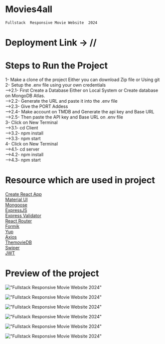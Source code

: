 # Movies4all

    Fullstack  Responsive Movie Website  2024

# Deployment Link -> //

# Steps to Run the Project  
1- Make a clone of the project Either you can download Zip file or Using git   
2- Setup the .env file using your own credentials  
-->2.1- First Create a Database Either on Local System or Create database on MongoDB Atlas.  
-->2.2- Generate the URL and paste it into the .env file  
-->2.3- Give the PORT Addess  
-->2.4- Make account on TMDB and Generate the api key and Base URL  
-->2.5- Then paste the API key and Base URL on .env file  
3- Click on New Terminal  
-->3.1- cd Client  
-->3.2- npm install  
-->3.3- npm start  
4- Click on New Terminal  
-->4.1- cd server  
-->4.2- npm install  
-->4.3- npm start  


# Resource which are used in project

[Create React App](https://create-react-app.dev/)<br>
[Material UI](https://create-react-app.dev/)<br>
[Mongoose](https://mongoosejs.com/)<br>
[ExpressJS](https://expressjs.com/)<br>
[Express Validator](https://express-validator.github.io/docs/)<br>
[React Router](https://reactrouter.com/)<br>
[Formik](https://formik.org/)<br>
[Yup](https://github.com/jquense/yup/)<br>
[Axios](https://axios-http.com/)<br>
[ThemovieDB](https://www.themoviedb.org/)<br>
[Swiper](https://swiperjs.com/)<br>
[JWT](https://github.com/auth0/node-jsonwebtoken)<br>

# Preview of the project

!["Fullstack Responsive Movie Website 2024"](https://user-images.githubusercontent.com/67447840/207322539-8fcd83e1-8424-4922-980c-91d20cdf761c.png "Fullstack Responsive Movie Website 2024")

!["Fullstack Responsive Movie Website 2024"](https://user-images.githubusercontent.com/67447840/207322676-cbf56b14-8e23-4622-bbd9-76e6cbe619a8.png "Fullstack Responsive Movie Website 2024")

!["Fullstack Responsive Movie Website 2024"](https://user-images.githubusercontent.com/67447840/207322838-09e075c4-7f47-4252-83e8-afdd633e1968.png "Fullstack Responsive Movie Website 2024")

!["Fullstack Responsive Movie Website 2024"](https://user-images.githubusercontent.com/67447840/207322933-1b5cf238-0ec7-4adf-89eb-6b4fb3dcb996.png "Fullstack Responsive Movie Website 2024")

!["Fullstack Responsive Movie Website 2024"](https://user-images.githubusercontent.com/67447840/207323098-dfa74553-78a8-4809-a7a7-cd569c3b3f6c.png "Fullstack Responsive Movie Website 2024")

!["Fullstack Responsive Movie Website 2024"](https://user-images.githubusercontent.com/67447840/207323021-0b5657d2-8913-4b81-8c1b-d4ceef065ee6.png "Fullstack Responsive Movie Website 2024")
